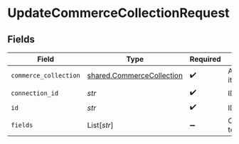 # UpdateCommerceCollectionRequest


## Fields

| Field                                                                  | Type                                                                   | Required                                                               | Description                                                            |
| ---------------------------------------------------------------------- | ---------------------------------------------------------------------- | ---------------------------------------------------------------------- | ---------------------------------------------------------------------- |
| `commerce_collection`                                                  | [shared.CommerceCollection](../../models/shared/commercecollection.md) | :heavy_check_mark:                                                     | A collection of items/products/services                                |
| `connection_id`                                                        | *str*                                                                  | :heavy_check_mark:                                                     | ID of the connection                                                   |
| `id`                                                                   | *str*                                                                  | :heavy_check_mark:                                                     | ID of the Collection                                                   |
| `fields`                                                               | List[*str*]                                                            | :heavy_minus_sign:                                                     | Comma-delimited fields to return                                       |